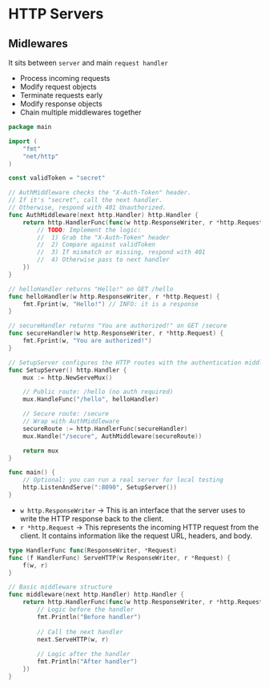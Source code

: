 # HTTP Servers 
## Midlewares 
It sits between  `server` and main `request handler`
- Process incoming requests
- Modify request objects
- Terminate requests early
- Modify response objects
- Chain multiple middlewares together



```go
package main

import (
	"fmt"
	"net/http"
)

const validToken = "secret"

// AuthMiddleware checks the "X-Auth-Token" header.
// If it's "secret", call the next handler.
// Otherwise, respond with 401 Unauthorized.
func AuthMiddleware(next http.Handler) http.Handler {
	return http.HandlerFunc(func(w http.ResponseWriter, r *http.Request) {
		// TODO: Implement the logic:
		//  1) Grab the "X-Auth-Token" header
		//  2) Compare against validToken
		//  3) If mismatch or missing, respond with 401
		//  4) Otherwise pass to next handler
	})
}

// helloHandler returns "Hello!" on GET /hello
func helloHandler(w http.ResponseWriter, r *http.Request) {
	fmt.Fprint(w, "Hello!") // INFO: it is a response
}

// secureHandler returns "You are authorized!" on GET /secure
func secureHandler(w http.ResponseWriter, r *http.Request) {
	fmt.Fprint(w, "You are authorized!")
}

// SetupServer configures the HTTP routes with the authentication middleware.
func SetupServer() http.Handler {
	mux := http.NewServeMux()

	// Public route: /hello (no auth required)
	mux.HandleFunc("/hello", helloHandler)

	// Secure route: /secure
	// Wrap with AuthMiddleware
	secureRoute := http.HandlerFunc(secureHandler)
	mux.Handle("/secure", AuthMiddleware(secureRoute))

	return mux
}

func main() {
	// Optional: you can run a real server for local testing
	http.ListenAndServe(":8090", SetupServer())
}
```

-  `w http.ResponseWriter` -> This is an interface that the server uses to write the HTTP response back to the client.
- `r *http.Request` -> This represents the incoming HTTP request from the client. It contains information like the request URL, headers, and body.
```go
type HandlerFunc func(ResponseWriter, *Request)
func (f HandlerFunc) ServeHTTP(w ResponseWriter, r *Request) {
    f(w, r)
}
```
```go
// Basic middleware structure
func middleware(next http.Handler) http.Handler {
    return http.HandlerFunc(func(w http.ResponseWriter, r *http.Request) {
        // Logic before the handler
        fmt.Println("Before handler")
        
        // Call the next handler
        next.ServeHTTP(w, r)
        
        // Logic after the handler
        fmt.Println("After handler")
    })
}
```

